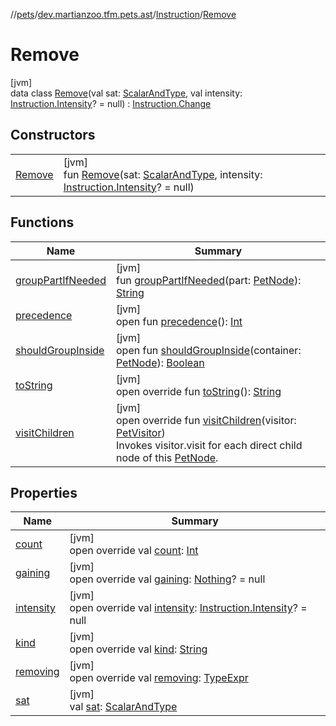 //[pets](../../../../index.md)/[dev.martianzoo.tfm.pets.ast](../../index.md)/[Instruction](../index.md)/[Remove](index.md)

# Remove

[jvm]\
data class [Remove](index.md)(val sat: [ScalarAndType](../../-scalar-and-type/index.md), val intensity: [Instruction.Intensity](../-intensity/index.md)? = null) : [Instruction.Change](../-change/index.md)

## Constructors

| | |
|---|---|
| [Remove](-remove.md) | [jvm]<br>fun [Remove](-remove.md)(sat: [ScalarAndType](../../-scalar-and-type/index.md), intensity: [Instruction.Intensity](../-intensity/index.md)? = null) |

## Functions

| Name | Summary |
|---|---|
| [groupPartIfNeeded](../../-pet-node/group-part-if-needed.md) | [jvm]<br>fun [groupPartIfNeeded](../../-pet-node/group-part-if-needed.md)(part: [PetNode](../../-pet-node/index.md)): [String](https://kotlinlang.org/api/latest/jvm/stdlib/kotlin/-string/index.html) |
| [precedence](../../-pet-node/precedence.md) | [jvm]<br>open fun [precedence](../../-pet-node/precedence.md)(): [Int](https://kotlinlang.org/api/latest/jvm/stdlib/kotlin/-int/index.html) |
| [shouldGroupInside](../../-pet-node/should-group-inside.md) | [jvm]<br>open fun [shouldGroupInside](../../-pet-node/should-group-inside.md)(container: [PetNode](../../-pet-node/index.md)): [Boolean](https://kotlinlang.org/api/latest/jvm/stdlib/kotlin/-boolean/index.html) |
| [toString](to-string.md) | [jvm]<br>open override fun [toString](to-string.md)(): [String](https://kotlinlang.org/api/latest/jvm/stdlib/kotlin/-string/index.html) |
| [visitChildren](visit-children.md) | [jvm]<br>open override fun [visitChildren](visit-children.md)(visitor: [PetVisitor](../../../dev.martianzoo.tfm.pets/-pet-visitor/index.md))<br>Invokes visitor.visit for each direct child node of this [PetNode](../../-pet-node/index.md). |

## Properties

| Name | Summary |
|---|---|
| [count](count.md) | [jvm]<br>open override val [count](count.md): [Int](https://kotlinlang.org/api/latest/jvm/stdlib/kotlin/-int/index.html) |
| [gaining](gaining.md) | [jvm]<br>open override val [gaining](gaining.md): [Nothing](https://kotlinlang.org/api/latest/jvm/stdlib/kotlin/-nothing/index.html)? = null |
| [intensity](intensity.md) | [jvm]<br>open override val [intensity](intensity.md): [Instruction.Intensity](../-intensity/index.md)? = null |
| [kind](../kind.md) | [jvm]<br>open override val [kind](../kind.md): [String](https://kotlinlang.org/api/latest/jvm/stdlib/kotlin/-string/index.html) |
| [removing](removing.md) | [jvm]<br>open override val [removing](removing.md): [TypeExpr](../../-type-expr/index.md) |
| [sat](sat.md) | [jvm]<br>val [sat](sat.md): [ScalarAndType](../../-scalar-and-type/index.md) |
